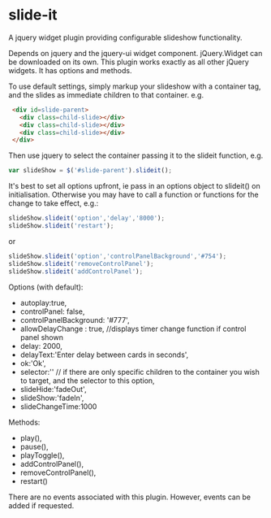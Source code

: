 # slide-it
A jquery widget plugin providing configurable slideshow functionality.

Depends on jquery and the jquery-ui widget component. jQuery.Widget can be downloaded on its own. This plugin works exactly as all other jQuery widgets. It has options and methods.

To use default settings, simply markup your slideshow with a container tag, and the slides as immediate children to that container. e.g. 

```HTML
 <div id=slide-parent>
   <div class=child-slide></div>
   <div class=child-slide></div>
   <div class=child-slide></div>
 </div> 
```
 
 Then use jquery to select the container passing it to the slideit function, e.g. 
 
 ```JavaScript
 var slideShow = $('#slide-parent').slideit();
```

It's best to set all options upfront, ie pass in an options object to slideit() on initialisation. Otherwise you may have to call a function or functions for the change to take effect, e.g.:

```JavaScript
slideShow.slideit('option','delay','8000');
slideShow.slideit('restart');
```

or
```JavaScript
slideShow.slideit('option','controlPanelBackground','#754');
slideShow.slideit('removeControlPanel');
slideShow.slideit('addControlPanel');
```

Options (with default):
  * autoplay:true,
  * controlPanel: false,
  * controlPanelBackground: '#777',
  * allowDelayChange : true, //displays timer change function if control panel shown
  * delay: 2000,
  * delayText:'Enter delay between cards in seconds',
  * ok:'Ok',
  * selector:'' // if there are only specific children to the container you wish to target, and the selector to this option,
  * slideHide:'fadeOut',
  * slideShow:'fadeIn',
  * slideChangeTime:1000
  
Methods:
  * play(),
  * pause(),
  * playToggle(),
  * addControlPanel(),
  * removeControlPanel(),
  * restart()
  
There are no events associated with this plugin. However, events can be added if requested.
